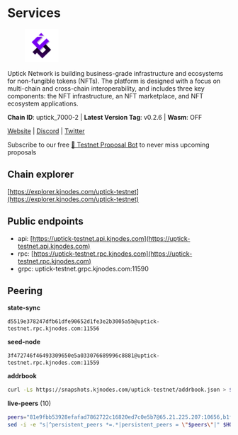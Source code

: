 # Services

<figure><img src="https://raw.githubusercontent.com/kj89/cosmos-images/main/logos/uptick.png" alt=""><figcaption></figcaption></figure>

Uptick Network is building business-grade infrastructure and  ecosystems for non-fungible tokens (NFTs). The platform is  designed with a focus on multi-chain and cross-chain interoperability,  and includes three key components: the NFT infrastructure, an NFT  marketplace, and NFT ecosystem applications.

**Chain ID**: uptick_7000-2 | **Latest Version Tag**: v0.2.6 | **Wasm**: OFF

[Website](https://uptick.network) | [Discord](https://discord.gg/UzeHS7fu5H) | [Twitter](https://twitter.com/uptickproject)



Subscribe to our free [🤖 Testnet Proposal Bot](https://t.me/kjnodes_testnet_proposal_bot) to never miss upcoming proposals


## Chain explorer
[https://explorer.kjnodes.com/uptick-testnet](https://explorer.kjnodes.com/uptick-testnet)

## Public endpoints

* api: [https://uptick-testnet.api.kjnodes.com](https://uptick-testnet.api.kjnodes.com)
* rpc: [https://uptick-testnet.rpc.kjnodes.com](https://uptick-testnet.rpc.kjnodes.com)
* grpc: uptick-testnet.grpc.kjnodes.com:11590

## Peering

**state-sync**

```text
d5519e378247dfb61dfe90652d1fe3e2b3005a5b@uptick-testnet.rpc.kjnodes.com:11556
```

**seed-node**

```text
3f472746f46493309650e5a033076689996c8881@uptick-testnet.rpc.kjnodes.com:11559
```

**addrbook**
```bash
curl -Ls https://snapshots.kjnodes.com/uptick-testnet/addrbook.json > $HOME/.uptickd/config/addrbook.json
```

**live-peers** (10)
```bash
peers="81e9fbb53928efafad7862722c16820ed7c0e5b7@65.21.225.207:10656,b1f4cbece3a83ea55ba28a50281eaa3af9119cd4@65.21.129.95:21256,d5519e378247dfb61dfe90652d1fe3e2b3005a5b@65.109.68.190:11556,07df6fd3f41c4bda761931831439ab248eb3dae4@91.223.3.190:55056,af5262526a0800a29a0a7194e1488a9fa62d0005@195.3.223.208:26656,3edfe380f7eff0658582c158f2eecebae2e0fed7@213.239.213.179:26656,e24bde7fe207160442fe6b93ee376a739def5757@51.222.248.153:26656,7a4f1c0baa2ff31c02163fb658c4eb8d119193c7@95.214.52.173:18656,b483acbcae7ccd1244f588144245e9d1124c3de5@88.99.56.200:26666,9b7b2fb9d1416f9feadf5a58b29de0bc150d974d@65.109.89.5:30656"
sed -i -e "s|^persistent_peers *=.*|persistent_peers = \"$peers\"|" $HOME/.uptickd/config/config.toml
```
